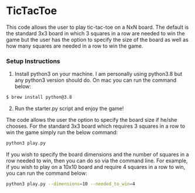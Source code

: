# TicTacToe

This code allows the user to play tic-tac-toe on a NxN board. The default is the standard 3x3 board in which 
3 squares in a row are needed to win the game but the user has the option to specify the size of the board
as well as how many squares are needed in a row to win the game.

### Setup Instructions

1) Install python3 on your machine. I am personally using python3.8 but any python3 version should do. On mac you can run the command below:
```sh
$ brew install python@3.8
```
2) Run the starter.py script and enjoy the game!

The code allows the user the option to specify the board size if he/she chooses.
For the standard 3x3 board which requires 3 squares in a row to win the game simply run the below command:
 ```sh
python3 play.py
```
If you wish to specify the board dimensions and the number of squares in a row needed to win, then you can do so via 
the command line. For example, if you wish to play on a 10x10 board and require 4 squares in a row to win, you can run
the command below:
 ```sh
python3 play.py --dimensions=10 --needed_to_win=4
```
